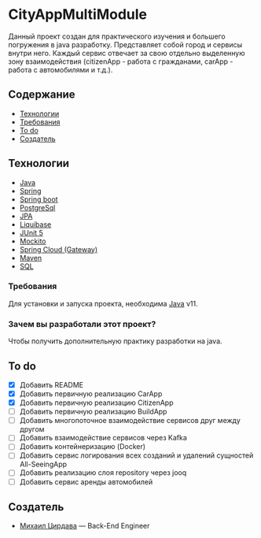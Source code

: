 # CityAppMultiModule
Данный проект создан для практического изучения и большего погружения в java разработку. Представляет собой город и сервисы внутри него.
Каждый сервис отвечает за свою отдельно выделенную зону взаимодействия (citizenApp - работа с гражданами, carApp - работа с автомобилями и т.д.). 

## Содержание
- [Технологии](#технологии)
- [Требования](#требования)
- [To do](#to-do)
- [Создатель](#создатель)

## Технологии
- [Java](https://www.java.com/)
- [Spring](https://spring.io/)
- [Spring boot](https://spring.io/projects/spring-boot)
- [PostgreSql](https://www.postgresql.org/)
- [JPA](https://spring.io/projects/spring-data-jpa)
- [Liquibase](https://www.liquibase.org/)
- [JUnit 5](https://junit.org/junit5/)
- [Mockito](https://site.mockito.org/)
- [Spring Cloud (Gateway)](https://spring.io/projects/spring-cloud-gateway)
- [Maven](https://maven.apache.org/)
- [SQL](https://en.wikipedia.org/wiki/SQL)

### Требования
Для установки и запуска проекта, необходимa [Java](https://www.java.com/) v11.

### Зачем вы разработали этот проект?
Чтобы получить дополнительную практику разработки на java.

## To do
- [x] Добавить README
- [x] Добавить первичную реализацию CarApp
- [x] Добавить первичную реализацию CitizenApp
- [ ] Добавить первичную реализацию BuildApp
- [ ] Добавить многопоточное взаимодействие сервисов друг между другом
- [ ] Добавить взаимодействие сервисов через Kafka
- [ ] Добавить контейнеризацию (Docker)
- [ ] Добавить сервис логирования всех созданий и удалений сущностей All-SeeingApp
- [ ] Добавить реализацию слоя repository через jooq
- [ ] Добавить сервис аренды автомобилей

## Создатель
- [Михаил Цирдава](https://vk.com/jollyundertaker) — Back-End Engineer
